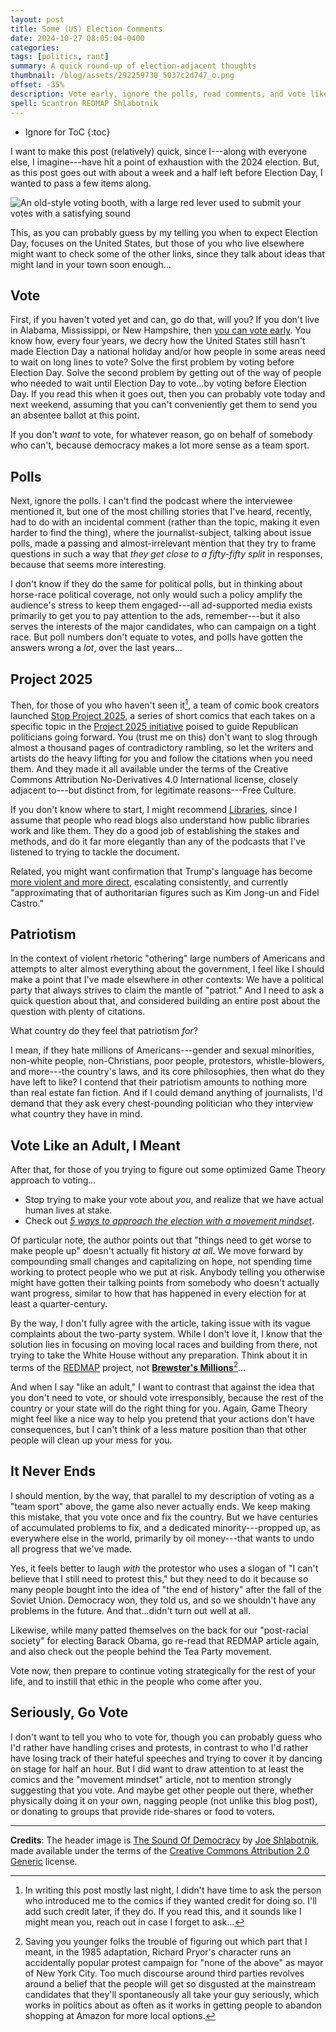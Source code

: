 ```yaml
---
layout: post
title: Some (US) Election Comments
date: 2024-10-27 08:05:04-0400
categories: 
tags: [politics, rant]
summary: A quick round-up of election-adjacent thoughts
thumbnail: /blog/assets/292259730_5037c2d747_o.png
offset: -35%
description: Vote early, ignore the polls, read comments, and vote like you care about something more than yourself.
spell: Scantron REDMAP Shlabotnik
---
```


* Ignore for ToC
{:toc}

I want to make this post (relatively) quick, since I---along with everyone else, I imagine---have hit a point of exhaustion with the 2024 election.  But, as this post goes out with about a week and a half left before Election Day, I wanted to pass a few items along.

![An old-style voting booth, with a large red lever used to submit your votes with a satisfying sound](/blog/assets/292259730_5037c2d747_o.png "Honestly, half my decision to vote absentee in elections probably comes from how the lower budgets of the privacy screens make the actual process of voting indistinguishable from filling out the oversized Scantron test at home...")

This, as you can probably guess by my telling you when to expect Election Day, focuses on the United States, but those of you who live elsewhere might want to check some of the other links, since they talk about ideas that might land in your town soon enough...

## Vote

First, if you haven't voted yet and can, go do that, will you?  If you don't live in Alabama, Mississippi, or New Hampshire, then [you can vote early](https://www.usa.gov/early-voting).  You know how, every four years, we decry how the United States still hasn't made Election Day a national holiday and/or how people in some areas need to wait on long lines to vote?  Solve the first problem by voting before Election Day.  Solve the second problem by getting out of the way of people who needed to wait until Election Day to vote...by voting before Election Day.  If you read this when it goes out, then you can probably vote today and next weekend, assuming that you can't conveniently get them to send you an absentee ballot at this point.

If you don't *want* to vote, for whatever reason, go on behalf of somebody who can't, because democracy makes a lot more sense as a team sport.

## Polls

Next, ignore the polls.  I can't find the podcast where the interviewee mentioned it, but one of the most chilling stories that I've heard, recently, had to do with an incidental comment (rather than the topic, making it even harder to find the thing), where the journalist-subject, talking about issue polls, made a passing and almost-irrelevant mention that they try to frame questions in such a way that *they get close to a fifty-fifty split* in responses, because that seems more interesting.

I don't know if they do the same for political polls, but in thinking about horse-race political coverage, not only would such a policy amplify the audience's stress to keep them engaged---all ad-supported media exists primarily to get you to pay attention to the ads, remember---but it also serves the interests of the major candidates, who can campaign on a tight race.  But poll numbers don't equate to votes, and polls have gotten the answers wrong a *lot*, over the last years...

## Project 2025

Then, for those of you who haven't seen it[^1], a team of comic book creators launched [Stop Project 2025](https://stopproject2025comic.org/), a series of short comics that each takes on a specific topic in the [Project 2025 initiative](https://en.wikipedia.org/wiki/Project_2025) poised to guide Republican politicians going forward.  You (trust me on this) don't want to slog through almost a thousand pages of contradictory rambling, so let the writers and artists do the heavy lifting for you and follow the citations when you need them.  And they made it all available under the terms of the Creative Commons Attribution No-Derivatives 4.0 International license, closely adjacent to---but distinct from, for legitimate reasons---Free Culture.

[^1]:  In writing this post mostly last night, I didn't have time to ask the person who introduced me to the comics if they wanted credit for doing so.  I'll add such credit later, if they do.  If you read this, and it sounds like I might mean you, reach out in case I forget to ask...

If you don't know where to start, I might recommend [Libraries](https://stopproject2025comic.org/comic/libraries/), since I assume that people who read blogs also understand how public libraries work and like them.  They do a good job of establishing the stakes and methods, and do it far more elegantly than any of the podcasts that I've listened to trying to tackle the document.

Related, you might want confirmation that Trump's language has become [more violent and more direct](https://theconversation.com/we-analyzed-9-years-of-trump-political-speeches-and-his-violent-rhetoric-has-increased-dramatically-238962), escalating consistently, and currently "approximating that of authoritarian figures such as Kim Jong-un and Fidel Castro."

## Patriotism

In the context of violent rhetoric "othering" large numbers of Americans and attempts to alter almost everything about the government, I feel like I should make a point that I've made elsewhere in other contexts:  We have a political party that always strives to claim the mantle of "patriot."  And I need to ask a quick question about that, and considered building an entire post about the question with plenty of citations.

What country do they feel that patriotism *for*?

I mean, if they hate millions of Americans---gender and sexual minorities, non-white people, non-Christians, poor people, protestors, whistle-blowers, and more---the country's laws, and its core philosophies, then what do they have left to like?  I contend that their patriotism amounts to nothing more than real estate fan fiction.  And if I could demand anything of journalists, I'd demand that they ask every chest-pounding politician who they interview what country they have in mind.

## Vote Like an Adult, I Meant

After that, for those of you trying to figure out some optimized Game Theory approach to voting...

 * Stop trying to make your vote about *you*, and realize that we have actual human lives at stake.
 * Check out [*5 ways to approach the election with a movement mindset*](https://wagingnonviolence.org/2024/10/5-ways-to-approach-the-election-with-a-movement-mindset/).

Of particular note, the author points out that "things need to get worse to make people up" doesn't actually fit history *at all*.  We move forward by compounding small changes and capitalizing on hope, not spending time working to protect people who we put at risk.  Anybody telling you otherwise might have gotten their talking points from somebody who doesn't actually want progress, similar to how that has happened in every election for at least a quarter-century.

By the way, I don't fully agree with the article, taking issue with its vague complaints about the two-party system.  While I don't love it, I know that the solution lies in focusing on moving local races and building from there, not trying to take the White House without any preparation.  Think about it in terms of the [REDMAP](https://en.wikipedia.org/wiki/REDMAP) project, not [**Brewster's Millions**](https://en.wikipedia.org/wiki/Brewster%27s_Millions_%281985_film%29)[^2]...

[^2]:  Saving you younger folks the trouble of figuring out which part that I meant, in the 1985 adaptation, Richard Pryor's character runs an accidentally popular protest campaign for "none of the above" as mayor of New York City.  Too much discourse around third parties revolves around a belief that the people will get so disgusted at the mainstream candidates that they'll spontaneously all take your guy seriously, which works in politics about as often as it works in getting people to abandon shopping at Amazon for more local options.

And when I say "like an adult," I want to contrast that against the idea that you don't need to vote, or should vote irresponsibly, because the rest of the country or your state will do the right thing for you.  Again, Game Theory might feel like a nice way to help you pretend that your actions don't have consequences, but I can't think of a less mature position than that other people will clean up your mess for you.

## It Never Ends

I should mention, by the way, that parallel to my description of voting as a "team sport" above, the game also never actually ends.  We keep making this mistake, that you vote once and fix the country.  But we have centuries of accumulated problems to fix, and a dedicated minority---propped up, as everywhere else in the world, primarily by oil money---that wants to undo all progress that we've made.

Yes, it feels better to laugh *with* the protestor who uses a slogan of "I can't believe that I still need to protest this," but they need to do it because so many people bought into the idea of "the end of history" after the fall of the Soviet Union.  Democracy won, they told us, and so we shouldn't have any problems in the future.  And that...didn't turn out well at all.

Likewise, while many patted themselves on the back for our "post-racial society" for electing Barack Obama, go re-read that REDMAP article again, and also check out the people behind the Tea Party movement.

Vote now, then prepare to continue voting strategically for the rest of your life, and to instill that ethic in the people who come after you.

## Seriously, Go Vote

I don't want to tell you who to vote for, though you can probably guess who I'd rather have handling crises and protests, in contrast to who I'd rather have losing track of their hateful speeches and trying to cover it by dancing on stage for half an hour.  But I did want to draw attention to at least the comics and the "movement mindset" article, not to mention strongly suggesting that you vote.  And maybe get other people out there, whether physically doing it on your own, nagging people (not unlike this blog post), or donating to groups that provide ride-shares or food to voters.

* * *

**Credits**:  The header image is [The Sound Of Democracy](https://www.flickr.com/photos/40646519@N00/292259730) by [Joe Shlabotnik](https://www.flickr.com/photos/40646519@N00/292259730), made available under the terms of the [Creative Commons Attribution 2.0 Generic](https://creativecommons.org/licenses/by/2.0/) license.
